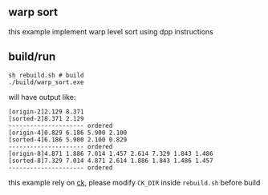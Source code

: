 ## warp sort
this example implement warp level sort using dpp instructions

## build/run
```
sh rebuild.sh # build
./build/warp_sort.exe
```
will have output like:
```
[origin-2]2.129 8.371
[sorted-2]8.371 2.129
--------------------- ordered
[origin-4]0.829 6.186 5.900 2.100
[sorted-4]6.186 5.900 2.100 0.829
--------------------- ordered
[origin-8]4.871 1.886 7.014 1.457 2.614 7.329 1.843 1.486
[sorted-8]7.329 7.014 4.871 2.614 1.886 1.843 1.486 1.457
--------------------- ordered
```

this example rely on [ck](https://github.com/ROCm/composable_kernel/), please modify `CK_DIR` inside `rebuild.sh` before build
